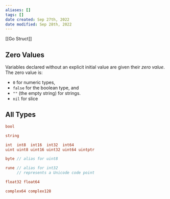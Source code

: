 ```yaml
---
aliases: []
tags: [] 
date created: Sep 27th, 2022
date modified: Sep 28th, 2022
---
```

[[Go Struct]]

## Zero Values
Variables declared without an explicit initial value are given their _zero value_.  
The zero value is:
- `0` for numeric types,
- `false` for the boolean type, and
- `""` (the empty string) for strings.
- `nil` for slice


## All Types

```go
bool

string

int  int8  int16  int32  int64
uint uint8 uint16 uint32 uint64 uintptr

byte // alias for uint8

rune // alias for int32
     // represents a Unicode code point

float32 float64

complex64 complex128
```